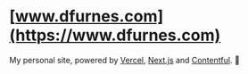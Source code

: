 # [www.dfurnes.com](https://www.dfurnes.com)

My personal site, powered by [Vercel](https://vercel.com), [Next.js](https://nextjs.org) and [Contentful](https://www.contentful.com). :cactus:
